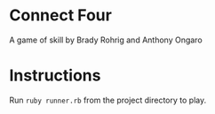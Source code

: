 # Connect Four
A game of skill by Brady Rohrig and Anthony Ongaro

# Instructions
Run `ruby runner.rb` from the project directory to play.